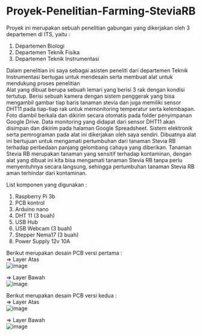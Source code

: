 # Proyek-Penelitian-Farming-SteviaRB
Proyek ini merupakan sebuah penelitian gabungan yang dikerjakan oleh 3 departemen di ITS, yaitu :  
1. Departemen Biologi
2. Departemen Teknik Fisika
3. Departemen Teknik Instrumentasi  

Dalam penelitian ini saya sebagai asisten peneliti dari departemen Teknik Instrumentasi bertugas untuk mendesain serta membuat alat untuk mendukung proses penelitian  
Alat yang dibuat berupa sebuah lemari yang berisi 3 rak dengan kondisi tertutup. Berisi sebuah kamera dengan sistem penggerak yang bisa mengambil gambar tiap baris tanaman stevia dan juga memiliki sensor DHT11 pada tiap-tiap rak untuk memonitoring temperatur serta kelembapan. Foto diambil berkala dan dikirim secara otomatis pada folder penyimpanan Google Drive. Data monitoring yang didapat dari sensor DHT11 akan disimpan dan dikirim pada halaman Google Spreadsheet. Sistem elektronik serta pemrograman pada alat ini dikerjakan oleh saya sendiri. Dibuatnya alat ini bertujuan untuk mengamati pertumbuhan dari tanaman Stevia RB terhadap perbedaan panjang gelombang cahaya yang diberikan. Tanaman Stevia RB merupakan tanaman yang sensitif terhadap kontaminan, dengan alat yang dibuat ini kita bisa mengamati tanaman Stevia RB tanpa perlu menyentuhnya secara langsung, sehingga pertumbuhan tanaman Stevia RB aman terhindar dari kontaminan.  
  
List komponen yang digunakan :  
1. Raspberry Pi 3b
2. PCB kontrol
3. Arduino nano
4. DHT 11 (3 buah)
5. USB Hub
6. USB Webcam (3 buah)
7. Stepper Nema17 (3 buah)
8. Power Supply 12v 10A
  
Berikut merupakan desain PCB versi pertama :  
=> Layer Atas  
  ![image](https://user-images.githubusercontent.com/87922087/143823699-942f2eae-b18b-45b8-903f-b51af5826194.png)

=> Layer Bawah  
  ![image](https://user-images.githubusercontent.com/87922087/143823767-af0d8f1b-e998-463b-a903-1e35cab96d80.png)

Berikut merupakan desain PCB versi kedua :  
=> Layer Atas  
  ![image](https://user-images.githubusercontent.com/87922087/143824376-eb411233-5e71-47e4-9dac-21e51eb6534b.png)

=> Layer Bawah  
  ![image](https://user-images.githubusercontent.com/87922087/143824471-060b5031-e703-4b9b-9d0e-39cfad0423a3.png)  
  
